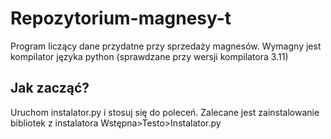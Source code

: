 # Repozytorium-magnesy-t

Program liczący dane przydatne przy sprzedaży magnesów.
Wymagny jest kompilator języka python (sprawdzane przy wersji kompilatora 3.11)

## Jak zacząć?
Uruchom instalator.py i stosuj się do poleceń.
Zalecane jest zainstalowanie bibliotek z instalatora
Wstępna>Testo>Instalator.py